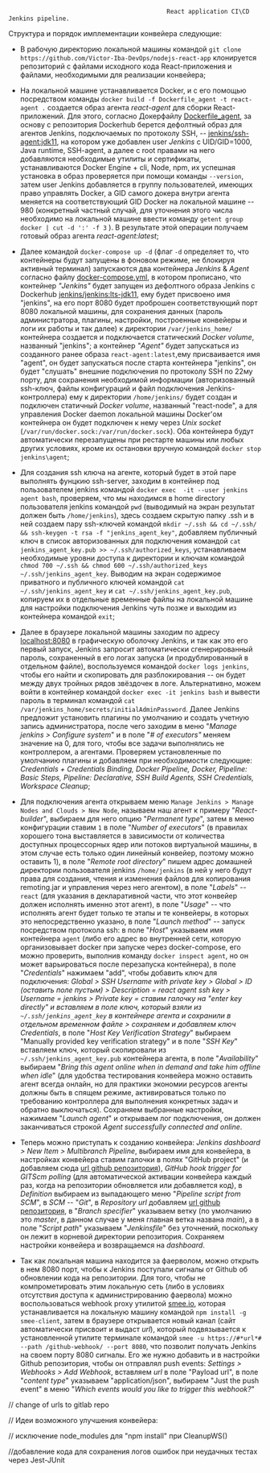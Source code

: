                                                 React application CI\CD Jenkins pipeline.


Структура и порядок имплементации конвейера следующие:

*   В рабочую директорию локальной машины командой `git clone https://github.com/Victor-Iba-DevOps/nodejs-react-app` клонируется репозиторий с файлами исходного кода React-приложения и файлами, необходимыми для реализации конвейера; 
   
*   На локальной машине устанавливается Docker, и с его помощью посредством команды `docker build -f Dockerfile_agent -t react-agent .` создается образ агента *react-agent* для сборки React-приложений. Для этого, согласно Докерфайлу [Dockerfile_agent](https://github.com/Victor-Iba-DevOps/nodejs-react-app/tree/main/Dockerfile_agent), за основу с репозитория Dockerhub берется дефолтный образ для агентов Jenkins, подключаемых по протоколу SSH, -- [jenkins/ssh-agent:jdk11](https://hub.docker.com/layers/ssh-agent/jenkins/ssh-agent/jdk11/images/sha256-f9c02c0c92b515188e4b27da822f2845d743331e15f105271eb486c5232245f8), на котором уже добавлен user *Jenkins* с UID/GID=1000, Java runtime, SSH-agent, а далее с root правами на него добавляются необходимые утилиты и сертификаты, устанавливаются Docker Engine + cli, Node, npm, их успешная установка в образ проверяется при помощи команды `--version`, затем user Jenkins добавляется в группу пользователей, имеющих право управлять Docker, а GID самого докера внутри агента меняется на соответствующий GID Docker на локальной машине -- 980 (конкретный частный случай, для уточнения этого числа необходимо на локальной машине ввести команду `getent group docker | cut -d ':' -f 3` ). В результате этой операции получаем готовый образ агента *react-agent:latest*;
   
*   Далее командой `docker-compose up -d` (флаг `-d` определяет то, что контейнеры будут запущены в фоновом режиме, не блокируя активный терминал) запускаются два контейнера *Jenkins* & *Agent* согласно файлу [docker-compose.yml](https://github.com/Victor-Iba-DevOps/nodejs-react-app/blob/main/docker-compose.yml), в котором прописано, что контейнер *"Jenkins"* будет запущен из дефолтного образа Jenkins с Dockerhub [jenkins/jenkins:lts-jdk11](https://hub.docker.com/layers/jenkins/jenkins/jenkins/lts-jdk11/images/sha256-ec98cb8b367b0f9426f71345efe11e001c901704cea0e61fd91beb37af34ef98?context=explore), ему будет присвоено имя "jenkins", на его порт 8080 будет проброшен соответствующий порт 8080 локальной машины, для сохранения данных (пароль администратора, плагины, настройки, построенные конвейеры и логи их работы и так далее) к директории `/var/jenkins_home/` контейнера создается и подключается статический *Docker volume*, названный "jenkins"; a контейнер *"Agent"* будет запускаться из созданного ранее образа `react-agent:latest`,ему присваивается имя "agent", он будет запускаться после старта контейнера "jenkins", он будет "слушать" внешние подключения по протоколу SSH по 22му порту, для сохранения необходимой информации (авторизованный ssh-ключ, файлы конфигураций и файл подключения Jenkins-контроллера) ему к директории `/home/jenkins/` будет создан и подключен статичный *Docker volume*, названный "react-node", а для управления Docker daemon локальной машины Docker'ом контейнера он будет подключен к нему через *Unix socket* (`/var/run/docker.sock:/var/run/docker.sock`). Оба контейнера будут автоматически перезапущены при рестарте машины или любых других условиях, кроме их остановки вручную командой `docker stop jenkins\agent`;
   
*   Для создания ssh ключа на агенте, который будет в этой паре выполнять фунцкию ssh-server, заходим в контейнер под пользователем jenkins командой `docker exec  -it --user jenkins agent bash`, проверяем, что мы находимся в home directory пользователя jenkins командой `pwd` (выводимый на экран результат должен быть `/home/jenkins`), здесь создаем скрытую папку .ssh и в ней создаем пару ssh-ключей командой `mkdir ~/.ssh && cd ~/.ssh/ && ssh-keygen -t rsa -f "jenkins_agent_key"`, добавляем публичный ключ в список авторизованных для подключения командой `cat jenkins_agent_key.pub >> ~/.ssh/authorized_keys`, устанавливаем необходимые уровни доступа к директории и ключам командой `chmod 700 ~/.ssh && chmod 600 ~/.ssh/authorized_keys ~/.ssh/jenkins_agent_key`. Выводим на экран содержимое приватного и публичного ключей командой `cat ~/.ssh/jenkins_agent_key` и `cat ~/.ssh/jenkins_agent_key.pub`, копируем их в отдельные временные файлы на локальной машине для настройки подключения Jenkins чуть позже и выходим из контейнера командой `exit`;

*   Далее в браузере локальной машины заходим по адресу [localhost:8080](localhost:8080) в графическую оболочку Jenkins, и так как это его первый запуск, Jenkins запросит автоматически сгенерированный пароль, сохраненный в его логах запуска (и продублированный в отдельном файле), воспользуемся командой `docker logs jenkins`, чтобы его найти и скопировать для разблокирования -- он будет между двух тройных рядов звёздочек в логе. Альтернативно, можем войти в контейнер командой `docker exec -it jenkins bash` и вывести пароль в терминал командой `cat /var/jenkins_home/secrets/initialAdminPassword`. Далее Jenkins предложит установить плагины по умолчанию и создать учетную запись администратора, после чего заходим в меню "*Manage jenkins > Configure system*" и в поле "*# of executors"* меняем значение на 0, для того, чтобы все задачи выполнялись не контроллером, а агентами. Проверяем установленные по умолчанию плагины и добавляем при необходимости следующие: *Credentials + Credentials Binding, Docker Pipeline, Docker, Pipeline: Basic Steps,  Pipeline: Declarative,  SSH Build Agents, SSH Credentials, Workspace Cleanup*;

*   Для подключения агента открываем меню `Manage Jenkins > Manage Nodes and Clouds > New Node`, называем наш агент к примеру "*React-builder*", выбираем для него опцию "*Permanent type*", затем в меню конфигурации ставим `1` в поле "*Number of executors*" (в правилах хорошего тона выставляется в зависимости от количества доступных процессорных ядер или потоков виртуальной машины, в этом случае есть только один линейный конвейер, поэтому можно оставить 1), в поле "*Remote root directory*" пишем адрес домашней директории пользователя jenkins `/home/jenkins` (в ней у него будут права для создания, чтения и изменения файлов для копирования remoting.jar и управления через него агентом), в поле "*Labels*" -- `react` (для указания в декларативной части, что этот конвейер должен исполнять именно этот агент), в поле "*Usage*" -- что исполнять агент будет только те этапы и те конвейеры, в которых это непосредственно указано, в поле "*Launch method*" -- запуск посредством протокола ssh: в поле "*Host*" указываем имя контейнера `agent` (либо его адрес во внутренней сети, которую организовывает docker при запуске через docker-compose, его можно проверить, выполнив команду `docker inspect agent`, но он может варьироваться после перезапуска контейнера), в поле "*Credentials*" нажимаем "add", чтобы добавить ключ для подключения: *Global > SSH Username with private key > Global > ID (оставить поле пустым) >  Description = react agent ssh key > Username = jenkins > Private key = ставим галочку на "enter key directly" и вставляем в поле ключ, который взяли из `~/.ssh/jenkins_agent_key` в контейнере агента и сохранили в отдельном временном файле > сохраняем и добавляем ключ Credentials*, в поле "*Host Key Verification Strategy*" выбираем "Manually provided key verification strategy" и в поле "*SSH Key*" вставляем ключ, который скопировали из `~/.ssh/jenkins_agent_key.pub` контейнера агента, в поле "*Availability*" выбираем "*Bring this agent online when in demand and take him offline when idle*" (для удобства тестирования конвейера можно оставить агент всегда онлайн, но для практики экономии ресурсов агенты должны быть в спящем режиме, активироваться только по требованию контроллера для выполнения конкретных задач и обратно выключаться). Сохраняем выбранные настройки, нажимаем "*Launch agent*" и открываем лог подключения, он должен заканчиваться строкой *Agent successfully connected and online*.

*   Теперь можно приступать к созданию конвейера: *Jenkins dashboard > New Item > Multibranch Pipeline*, выбираем имя для конвейера, в настройках конвейера ставим галочки в полях "GitHub project" (и добавляем cюда [url github репозитория](https://github.com/Victor-Iba-DevOps/nodejs-react-app/)), *GitHub hook trigger for GITScm polling* (для автоматической активации конвейера каждый раз, когда на репозитории обновляется или добавляется код), в *Definition* выбираем из выпадающего меню "*Pipeline script from SCM*", в *SCM* -- "*Git*", в *Repository url* добавляем [url github репозитория](https://github.com/Victor-Iba-DevOps/nodejs-react-app/), в "*Branch specifier*" указываем ветку (по умолчанию это *master*, в данном случае у меня главная ветка названа *main*), а в поле "*Script path*" указываем "*Jenkinsfile*" без уточнений, поскольку он лежит в корневой директории репозитория. Сохраняем настройки конвейера и возвращаемся на *dashboard*.

*   Так как локальная машина находится за фаерволом, можно открыть в нем 8080 порт, чтобы к Jenkins поступали сигналы от Github об обновлении кода на репозитории. Для того, чтобы не компрометировать этим локальную сеть (либо в условиях отсутствия доступа к администрированию фаервола) можно воспользоваться webhook proxy утилитой [smee.io](https://smee.io/), которая устанавливается на локальную машину командой `npm install -g smee-client`, затем в браузере открывается новый канал (сайт автоматически присвоит и выдаст *url*), который подвязывается к установленной утилите терминале командой `smee -u https://#*url*# --path /github-webhook/ --port 8080`, что позволит получать Jenkins на своем порту 8080 сигналы. Его же нужно добавить и в настройки Github репозитория, чтобы он отправлял push events: *Settings > Webhooks > Add Webhook*, вставляем *url* в поле "Payload url", в поле "*content type*" указываем "application/json", выбираем "Just the push event" в меню "*Which events would you like to trigger this webhook?*"


// change of urls to gitlab repo

// Идеи возможного улучшения конвейера:

// исключение node_modules для "npm install" при CleanupWS()

//добавление кода для сохранения логов ошибок при неудачных тестах через  Jest-JUnit
